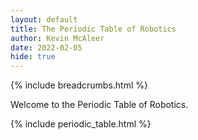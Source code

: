 ```yaml
---
layout: default
title: The Periodic Table of Robotics
author: Kevin McAleer
date: 2022-02-05
hide: true
---
```


{% include breadcrumbs.html %}

Welcome to the Periodic Table of Robotics.

{% include periodic_table.html %}